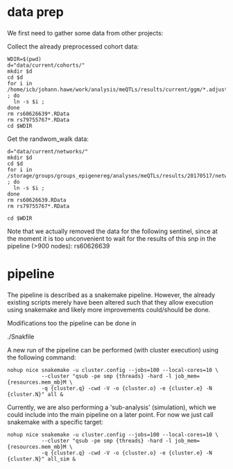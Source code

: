 ###
# data prep
###
We first need to gather some data from other projects:

Collect the already preprocessed cohort data:
```{bash}
WDIR=$(pwd)
d="data/current/cohorts/"
mkdir $d
cd $d
for i in /home/icb/johann.hawe/work/analysis/meQTLs/results/current/ggm/*.adjusted.data.RData ; do
  ln -s $i ;
done
rm rs60626639*.RData
rm rs79755767*.RData
cd $WDIR
```

Get the randwom_walk data:
```{bash}
d="data/current/networks/"
mkdir $d
cd $d
for i in /storage/groups/groups_epigenereg/analyses/meQTLs/results/20170517/networks/random_walk/rw_string_v9_ld_wb_plots/*.RData ; do 
  ln -s $i ; 
done
rm rs60626639.RData
rm rs79755767*.RData

cd $WDIR
```

Note that we actually removed the data for the following sentinel, since at the moment it is too unconvenient to 
wait for the results of this snp in the pipeline (>900 nodes):
rs60626639

###
# pipeline
###

The pipeline is described as a snakemake pipeline.
However, the already existing scripts merely have been altered such that they allow execution
using snakemake and likely more improvements could/should be done.

Modifications too the pipeline can be done in

./Snakfile

A new run of the pipeline can be performed (with cluster execution) using the following command:

```{bash}
nohup nice snakemake -u cluster.config --jobs=100 --local-cores=10 \
           --cluster "qsub -pe smp {threads} -hard -l job_mem={resources.mem_mb}M \
           -q {cluster.q} -cwd -V -o {cluster.o} -e {cluster.e} -N {cluster.N}" all & 
```

Currently, we are also performing a 'sub-analysis' (simulation), which we could include into the main
pipeline on a later point.
For now we just call snakemake with a specific target:

```{bash}
nohup nice snakemake -u cluster.config --jobs=100 --local-cores=10 \
           --cluster "qsub -pe smp {threads} -hard -l job_mem={resources.mem_mb}M \
           -q {cluster.q} -cwd -V -o {cluster.o} -e {cluster.e} -N {cluster.N}" all_sim &
```
